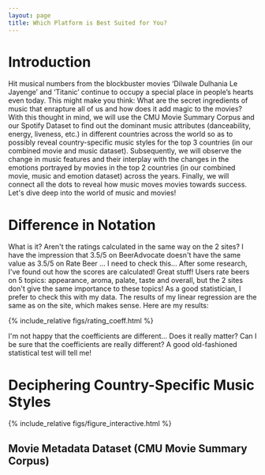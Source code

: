 ```yaml
---
layout: page
title: Which Platform is Best Suited for You?
---
```


# Introduction

Hit musical numbers from the blockbuster movies ‘Dilwale Dulhania Le Jayenge’ and ‘Titanic’ 
continue to occupy a special place in people’s hearts even today. This might make you think: 
What are the secret ingredients of music that enrapture all of us and how does it add magic 
to the movies? With this thought in mind, we will use the CMU Movie Summary Corpus and our 
Spotify Dataset to find out the dominant music attributes (danceability, energy, liveness, etc.) 
in different countries across the world so as to possibly reveal country-specific music styles for 
the top 3 countries (in our combined movie and music dataset). Subsequently, we will observe the change 
in music features and their interplay with the changes in the emotions portrayed by movies in the top 2 
countries (in our combined movie, music and emotion dataset) across the years. Finally, we will connect 
all the dots to reveal how music moves movies towards success. Let's dive deep into the world of music and movies!

# Difference in Notation 

What is it? Aren't the ratings calculated in the same way on the 2 sites? I have the impression that 3.5/5 on BeerAdvocate doesn't have the same value as 3.5/5 on Rate Beer ... I need to check this...
After some research, I've found out how the scores are calculated! Great stuff! Users rate beers on 5 topics: appearance, aroma, palate, taste and overall, but the 2 sites don't give the same importance to these topics! As a good statistician, I prefer to check this with my data. The results of my linear regression are the same as on the site, which makes sense. Here are my results: 

{% include_relative figs/rating_coeff.html %}

I'm not happy that the coefficients are different... Does it really matter? Can I be sure that the coefficients are really different? A good old-fashioned statistical test will tell me!  


# Deciphering Country-Specific Music Styles

{% include_relative figs/figure_interactive.html %}

## Movie Metadata Dataset (CMU Movie Summary Corpus) 
